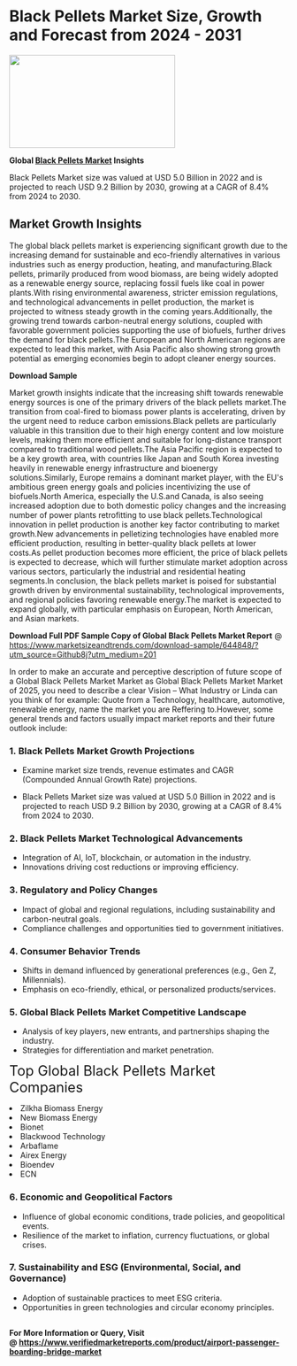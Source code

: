 <H1>Black Pellets Market Size, Growth and Forecast from 2024 - 2031</H1><img class="aligncenter size-medium wp-image-584254" src="https://thirdeyenews.in/wp-content/uploads/2024/09/Global-Market-Research-300x168.jpeg" alt="" width="300" height="168" /><p><strong>Global&nbsp;<a href="https://www.marketsizeandtrends.com/download-sample/644848/?utm_source=Github8j?utm_medium=201">Black Pellets Market</a> Insights</strong></p><p>Black Pellets Market size was valued at USD 5.0 Billion in 2022 and is projected to reach USD 9.2 Billion by 2030, growing at a CAGR of 8.4% from 2024 to 2030.</p><p><h2>Market Growth Insights</h2> <p>The global black pellets market is experiencing significant growth due to the increasing demand for sustainable and eco-friendly alternatives in various industries such as energy production, heating, and manufacturing.Black pellets, primarily produced from wood biomass, are being widely adopted as a renewable energy source, replacing fossil fuels like coal in power plants.With rising environmental awareness, stricter emission regulations, and technological advancements in pellet production, the market is projected to witness steady growth in the coming years.Additionally, the growing trend towards carbon-neutral energy solutions, coupled with favorable government policies supporting the use of biofuels, further drives the demand for black pellets.The European and North American regions are expected to lead this market, with Asia Pacific also showing strong growth potential as emerging economies begin to adopt cleaner energy sources.</p> <p><strong>Download Sample</strong></p> <p>Market growth insights indicate that the increasing shift towards renewable energy sources is one of the primary drivers of the black pellets market.The transition from coal-fired to biomass power plants is accelerating, driven by the urgent need to reduce carbon emissions.Black pellets are particularly valuable in this transition due to their high energy content and low moisture levels, making them more efficient and suitable for long-distance transport compared to traditional wood pellets.The Asia Pacific region is expected to be a key growth area, with countries like Japan and South Korea investing heavily in renewable energy infrastructure and bioenergy solutions.Similarly, Europe remains a dominant market player, with the EU's ambitious green energy goals and policies incentivizing the use of biofuels.North America, especially the U.S.and Canada, is also seeing increased adoption due to both domestic policy changes and the increasing number of power plants retrofitting to use black pellets.Technological innovation in pellet production is another key factor contributing to market growth.New advancements in pelletizing technologies have enabled more efficient production, resulting in better-quality black pellets at lower costs.As pellet production becomes more efficient, the price of black pellets is expected to decrease, which will further stimulate market adoption across various sectors, particularly the industrial and residential heating segments.In conclusion, the black pellets market is poised for substantial growth driven by environmental sustainability, technological improvements, and regional policies favoring renewable energy.The market is expected to expand globally, with particular emphasis on European, North American, and Asian markets.</p> <p><span class=""><strong>Download Full PDF Sample Copy of Global Black Pellets Market Report</strong> @ <a href="https://www.marketsizeandtrends.com/download-sample/644848/?utm_source=Github8j?utm_medium=201" target="_blank">https://www.marketsizeandtrends.com/download-sample/644848/?utm_source=Github8j?utm_medium=201</a></span></p><p>In order to make an accurate and perceptive description of future scope of a Global&nbsp;Black Pellets Market Market as Global&nbsp;Black Pellets Market Market of 2025, you need to describe a clear Vision &ndash; What Industry or Linda can you think of for example: Quote from a Technology, healthcare, automotive, renewable energy, name the market you are Reffering to.However, some general trends and factors usually impact market reports and their future outlook include:</p><h3>1.&nbsp;<strong>Black Pellets Market Growth Projections</strong></h3><ul><li>Examine market size trends, revenue estimates and CAGR (Compounded Annual Growth Rate) projections.</li><li><p>Black Pellets Market size was valued at USD 5.0 Billion in 2022 and is projected to reach USD 9.2 Billion by 2030, growing at a CAGR of 8.4% from 2024 to 2030.</p></li></ul><h3>2.&nbsp;<strong>Black Pellets Market Technological Advancements</strong></h3><ul><li>Integration of AI, IoT, blockchain, or automation in the industry.</li><li>Innovations driving cost reductions or improving efficiency.</li></ul><h3>3.&nbsp;<strong>Regulatory and Policy Changes</strong></h3><ul><li>Impact of global and regional regulations, including sustainability and carbon-neutral goals.</li><li>Compliance challenges and opportunities tied to government initiatives.</li></ul><h3>4.&nbsp;<strong>Consumer Behavior Trends</strong></h3><ul><li>Shifts in demand influenced by generational preferences (e.g., Gen Z, Millennials).</li><li>Emphasis on eco-friendly, ethical, or personalized products/services.</li></ul><h3>5.&nbsp;<strong>Global Black Pellets Market Competitive Landscape</strong></h3><ul><li>Analysis of key players, new entrants, and partnerships shaping the industry.</li><li>Strategies for differentiation and market penetration.</li></ul><p data-pm-slice="1 1 []"><span style="color: inherit; font-family: inherit; font-size: 25px;">Top Global Black Pellets Market Companies</span></p><div class="" data-test-id=""><p><li> Zilkha Biomass Energy</li><li> New Biomass Energy</li><li> Bionet</li><li> Blackwood Technology</li><li> Arbaflame</li><li> Airex Energy</li><li> Bioendev</li><li> ECN</li></p></div><h3>6.&nbsp;<strong>Economic and Geopolitical Factors</strong></h3><ul><li>Influence of global economic conditions, trade policies, and geopolitical events.</li><li>Resilience of the market to inflation, currency fluctuations, or global crises.</li></ul><h3>7.&nbsp;<strong>Sustainability and ESG (Environmental, Social, and Governance)</strong></h3><ul><li>Adoption of sustainable practices to meet ESG criteria.</li><li>Opportunities in green technologies and circular economy principles.</li></ul><h2><strong style="font-size: 14px;">For More Information or Query, Visit @&nbsp;</strong><a style="background-color: #ffffff; font-size: 14px;" href="https://www.marketsizeandtrends.com/report/black-pellets-market/" target="_blank">https://www.verifiedmarketreports.com/product/airport-passenger-boarding-bridge-market</a></h2>